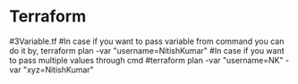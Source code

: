 # Terraform

#3Variable.tf
#In case if you want to pass variable from command you can do it by,
terraform plan -var "username=NitishKumar"
#In case if you want to pass multiple values through cmd
#terraform plan -var "username=NK" -var "xyz=NitishKumar"
